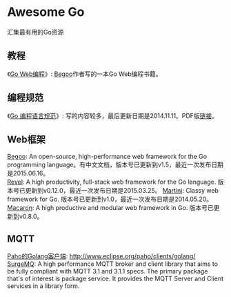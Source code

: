 # Awesome Go
汇集最有用的Go资源

## 教程
《[Go Web编程](https://github.com/astaxie/build-web-application-with-golang)》:  [Begoo](https://github.com/astaxie/beego)作者写的一本Go Web编程书籍。    

## 编程规范
《[Go 编程语言规范](http://ilovers.sinaapp.com/doc/golang-specification.html)》: 写的内容较多，最后更新日期是2014.11.11。PDF版[链接](https://github.com/skykingf/awesome-go/blob/master/resource/Go%E7%BC%96%E7%A8%8B%E8%AF%AD%E8%A8%80%E8%A7%84%E8%8C%83.pdf)。   

## Web框架
[Begoo](https://github.com/astaxie/beego):  An open-source, high-performance web framework for the Go programming language。有中文文档，版本号已更新到v1.5，最近一次发布日期是2015.06.16。  
[Revel](https://github.com/revel/revel): A high productivity, full-stack web framework for the Go language. 版本号已更新到v0.12.0，最近一次发布日期是2015.03.25。
[Martini](https://github.com/go-martini/martini): Classy web framework for Go. 版本号已更新到v1.0，最近一次发布日期是2014.05.20。   
[Macaron](https://github.com/go-macaron/macaron): A high productive and modular web framework in Go. 版本号已更新到v0.8.0。


## MQTT
[Paho的Golang客户端](http://www.eclipse.org/paho/clients/golang/): http://www.eclipse.org/paho/clients/golang/    
[SurgeMQ](https://github.com/surgemq/surgemq): A high performance MQTT broker and client library that aims to be fully compliant with MQTT 3.1 and 3.1.1 specs. The primary package that's of interest is package service. It provides the MQTT Server and Client services in a library form.
